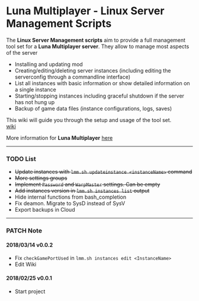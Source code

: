 # Luna Multiplayer - Linux Server Management Scripts
The **Linux Server Management scripts** aim to provide a full management tool set for a **Luna Multiplayer server**. They allow to manage most aspects of the server

  * Installing and updating mod
  * Creating/editing/deleting server instances (including editing the serverconfig through a commandline interface)
  * List all instances with basic information or show detailed information on a single instance
  * Starting/stopping instances including graceful shutdown if the server has not hung up
  * Backup of game data files (instance configurations, logs, saves)

This wiki will guide you through the setup and usage of the tool set.  
[wiki](https://github.com/artnod78/KSP-DMP-Manager/wiki)

More information for **Luna Multiplayer** [here](http://lunamultiplayer.com/)

-------------

### TODO List
* ~~Update instances with ``lmm.sh updateinstance <instanceName>`` command~~
* ~~More settings groups~~
* ~~Implement ``Password`` and ``WarpMaster`` settings. Can be empty~~
* ~~Add instances version in ``lmm.sh instances list`` output~~
* Hide internal functions from bash_completion
* Fix deamon. Migrate to SysD instead of SysV
* Export backups in Cloud

-------------

### PATCH Note
#### 2018/03/14 v0.0.2
* Fix ``checkGamePortUsed`` in ``lmm.sh instances edit <InstanceName>``
* Edit Wiki
#### 2018/02/25 v0.0.1
* Start project
